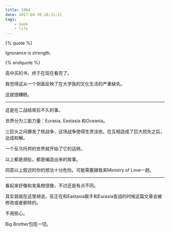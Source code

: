 ```yaml
---
title: 1984
date: 2017-04-30 20:31:21
tags:
    - book
    - life
---
```


<!-- excerpt -->

{% quote %}

Ignorance is strength.

{% endquote %}


高中买的书，终于在现在看完了。

我觉得这从一个侧面反映了在大学我的文化生活的严重缺失。

这就很糟糕。

---

这是在二战结束后不久的事。

世界分为三股力量：Eurasia, Eastasia 和Oceania。

三巨头之间爆发了核战争，这场战争使得生灵涂炭。在互相造成了巨大损失之后，达成和解。

一个反乌托邦的世界就开始了它的运转。

以上都是胡扯。都是编造出来的故事。

同意以上叙述的你的想法十分危险。可能需要跟我来Ministry of Love一趟。

---

看起来好像和发条橙很像，不过还是有点不同。

其实我就在这里胡说，反正在和Eastasia联手和Eurasia宣战的时候这篇文章会被修改或者删除的。

不用担心。

Big Brother包揽一切。
